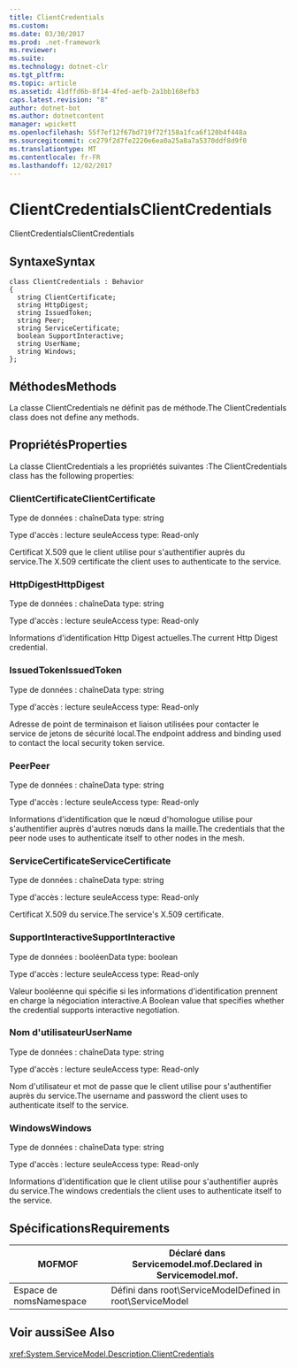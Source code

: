 ```yaml
---
title: ClientCredentials
ms.custom: 
ms.date: 03/30/2017
ms.prod: .net-framework
ms.reviewer: 
ms.suite: 
ms.technology: dotnet-clr
ms.tgt_pltfrm: 
ms.topic: article
ms.assetid: 41dffd6b-8f14-4fed-aefb-2a1bb168efb3
caps.latest.revision: "8"
author: dotnet-bot
ms.author: dotnetcontent
manager: wpickett
ms.openlocfilehash: 55f7ef12f67bd719f72f158a1fca6f120b4f448a
ms.sourcegitcommit: ce279f2d7fe2220e6ea0a25a8a7a5370ddf8d9f0
ms.translationtype: MT
ms.contentlocale: fr-FR
ms.lasthandoff: 12/02/2017
---
```

# <a name="clientcredentials"></a><span data-ttu-id="bc7b5-102">ClientCredentials</span><span class="sxs-lookup"><span data-stu-id="bc7b5-102">ClientCredentials</span></span>
<span data-ttu-id="bc7b5-103">ClientCredentials</span><span class="sxs-lookup"><span data-stu-id="bc7b5-103">ClientCredentials</span></span>  
  
## <a name="syntax"></a><span data-ttu-id="bc7b5-104">Syntaxe</span><span class="sxs-lookup"><span data-stu-id="bc7b5-104">Syntax</span></span>  
  
```  
class ClientCredentials : Behavior  
{  
  string ClientCertificate;  
  string HttpDigest;  
  string IssuedToken;  
  string Peer;  
  string ServiceCertificate;  
  boolean SupportInteractive;  
  string UserName;  
  string Windows;  
};  
```  
  
## <a name="methods"></a><span data-ttu-id="bc7b5-105">Méthodes</span><span class="sxs-lookup"><span data-stu-id="bc7b5-105">Methods</span></span>  
 <span data-ttu-id="bc7b5-106">La classe ClientCredentials ne définit pas de méthode.</span><span class="sxs-lookup"><span data-stu-id="bc7b5-106">The ClientCredentials class does not define any methods.</span></span>  
  
## <a name="properties"></a><span data-ttu-id="bc7b5-107">Propriétés</span><span class="sxs-lookup"><span data-stu-id="bc7b5-107">Properties</span></span>  
 <span data-ttu-id="bc7b5-108">La classe ClientCredentials a les propriétés suivantes :</span><span class="sxs-lookup"><span data-stu-id="bc7b5-108">The ClientCredentials class has the following properties:</span></span>  
  
### <a name="clientcertificate"></a><span data-ttu-id="bc7b5-109">ClientCertificate</span><span class="sxs-lookup"><span data-stu-id="bc7b5-109">ClientCertificate</span></span>  
 <span data-ttu-id="bc7b5-110">Type de données : chaîne</span><span class="sxs-lookup"><span data-stu-id="bc7b5-110">Data type: string</span></span>  
  
 <span data-ttu-id="bc7b5-111">Type d'accès : lecture seule</span><span class="sxs-lookup"><span data-stu-id="bc7b5-111">Access type: Read-only</span></span>  
  
 <span data-ttu-id="bc7b5-112">Certificat X.509 que le client utilise pour s'authentifier auprès du service.</span><span class="sxs-lookup"><span data-stu-id="bc7b5-112">The X.509 certificate the client uses to authenticate to the service.</span></span>  
  
### <a name="httpdigest"></a><span data-ttu-id="bc7b5-113">HttpDigest</span><span class="sxs-lookup"><span data-stu-id="bc7b5-113">HttpDigest</span></span>  
 <span data-ttu-id="bc7b5-114">Type de données : chaîne</span><span class="sxs-lookup"><span data-stu-id="bc7b5-114">Data type: string</span></span>  
  
 <span data-ttu-id="bc7b5-115">Type d'accès : lecture seule</span><span class="sxs-lookup"><span data-stu-id="bc7b5-115">Access type: Read-only</span></span>  
  
 <span data-ttu-id="bc7b5-116">Informations d'identification Http Digest actuelles.</span><span class="sxs-lookup"><span data-stu-id="bc7b5-116">The current Http Digest credential.</span></span>  
  
### <a name="issuedtoken"></a><span data-ttu-id="bc7b5-117">IssuedToken</span><span class="sxs-lookup"><span data-stu-id="bc7b5-117">IssuedToken</span></span>  
 <span data-ttu-id="bc7b5-118">Type de données : chaîne</span><span class="sxs-lookup"><span data-stu-id="bc7b5-118">Data type: string</span></span>  
  
 <span data-ttu-id="bc7b5-119">Type d'accès : lecture seule</span><span class="sxs-lookup"><span data-stu-id="bc7b5-119">Access type: Read-only</span></span>  
  
 <span data-ttu-id="bc7b5-120">Adresse de point de terminaison et liaison utilisées pour contacter le service de jetons de sécurité local.</span><span class="sxs-lookup"><span data-stu-id="bc7b5-120">The endpoint address and binding used to contact the local security token service.</span></span>  
  
### <a name="peer"></a><span data-ttu-id="bc7b5-121">Peer</span><span class="sxs-lookup"><span data-stu-id="bc7b5-121">Peer</span></span>  
 <span data-ttu-id="bc7b5-122">Type de données : chaîne</span><span class="sxs-lookup"><span data-stu-id="bc7b5-122">Data type: string</span></span>  
  
 <span data-ttu-id="bc7b5-123">Type d'accès : lecture seule</span><span class="sxs-lookup"><span data-stu-id="bc7b5-123">Access type: Read-only</span></span>  
  
 <span data-ttu-id="bc7b5-124">Informations d'identification que le nœud d'homologue utilise pour s'authentifier auprès d'autres nœuds dans la maille.</span><span class="sxs-lookup"><span data-stu-id="bc7b5-124">The credentials that the peer node uses to authenticate itself to other nodes in the mesh.</span></span>  
  
### <a name="servicecertificate"></a><span data-ttu-id="bc7b5-125">ServiceCertificate</span><span class="sxs-lookup"><span data-stu-id="bc7b5-125">ServiceCertificate</span></span>  
 <span data-ttu-id="bc7b5-126">Type de données : chaîne</span><span class="sxs-lookup"><span data-stu-id="bc7b5-126">Data type: string</span></span>  
  
 <span data-ttu-id="bc7b5-127">Type d'accès : lecture seule</span><span class="sxs-lookup"><span data-stu-id="bc7b5-127">Access type: Read-only</span></span>  
  
 <span data-ttu-id="bc7b5-128">Certificat X.509 du service.</span><span class="sxs-lookup"><span data-stu-id="bc7b5-128">The service's X.509 certificate.</span></span>  
  
### <a name="supportinteractive"></a><span data-ttu-id="bc7b5-129">SupportInteractive</span><span class="sxs-lookup"><span data-stu-id="bc7b5-129">SupportInteractive</span></span>  
 <span data-ttu-id="bc7b5-130">Type de données : booléen</span><span class="sxs-lookup"><span data-stu-id="bc7b5-130">Data type: boolean</span></span>  
  
 <span data-ttu-id="bc7b5-131">Type d'accès : lecture seule</span><span class="sxs-lookup"><span data-stu-id="bc7b5-131">Access type: Read-only</span></span>  
  
 <span data-ttu-id="bc7b5-132">Valeur booléenne qui spécifie si les informations d'identification prennent en charge la négociation interactive.</span><span class="sxs-lookup"><span data-stu-id="bc7b5-132">A Boolean value that specifies whether the credential supports interactive negotiation.</span></span>  
  
### <a name="username"></a><span data-ttu-id="bc7b5-133">Nom d'utilisateur</span><span class="sxs-lookup"><span data-stu-id="bc7b5-133">UserName</span></span>  
 <span data-ttu-id="bc7b5-134">Type de données : chaîne</span><span class="sxs-lookup"><span data-stu-id="bc7b5-134">Data type: string</span></span>  
  
 <span data-ttu-id="bc7b5-135">Type d'accès : lecture seule</span><span class="sxs-lookup"><span data-stu-id="bc7b5-135">Access type: Read-only</span></span>  
  
 <span data-ttu-id="bc7b5-136">Nom d'utilisateur et mot de passe que le client utilise pour s'authentifier auprès du service.</span><span class="sxs-lookup"><span data-stu-id="bc7b5-136">The username and password the client uses to authenticate itself to the service.</span></span>  
  
### <a name="windows"></a><span data-ttu-id="bc7b5-137">Windows</span><span class="sxs-lookup"><span data-stu-id="bc7b5-137">Windows</span></span>  
 <span data-ttu-id="bc7b5-138">Type de données : chaîne</span><span class="sxs-lookup"><span data-stu-id="bc7b5-138">Data type: string</span></span>  
  
 <span data-ttu-id="bc7b5-139">Type d'accès : lecture seule</span><span class="sxs-lookup"><span data-stu-id="bc7b5-139">Access type: Read-only</span></span>  
  
 <span data-ttu-id="bc7b5-140">Informations d'identification que le client utilise pour s'authentifier auprès du service.</span><span class="sxs-lookup"><span data-stu-id="bc7b5-140">The windows credentials the client uses to authenticate itself to the service.</span></span>  
  
## <a name="requirements"></a><span data-ttu-id="bc7b5-141">Spécifications</span><span class="sxs-lookup"><span data-stu-id="bc7b5-141">Requirements</span></span>  
  
|<span data-ttu-id="bc7b5-142">MOF</span><span class="sxs-lookup"><span data-stu-id="bc7b5-142">MOF</span></span>|<span data-ttu-id="bc7b5-143">Déclaré dans Servicemodel.mof.</span><span class="sxs-lookup"><span data-stu-id="bc7b5-143">Declared in Servicemodel.mof.</span></span>|  
|---------|-----------------------------------|  
|<span data-ttu-id="bc7b5-144">Espace de noms</span><span class="sxs-lookup"><span data-stu-id="bc7b5-144">Namespace</span></span>|<span data-ttu-id="bc7b5-145">Défini dans root\ServiceModel</span><span class="sxs-lookup"><span data-stu-id="bc7b5-145">Defined in root\ServiceModel</span></span>|  
  
## <a name="see-also"></a><span data-ttu-id="bc7b5-146">Voir aussi</span><span class="sxs-lookup"><span data-stu-id="bc7b5-146">See Also</span></span>  
 <xref:System.ServiceModel.Description.ClientCredentials>
